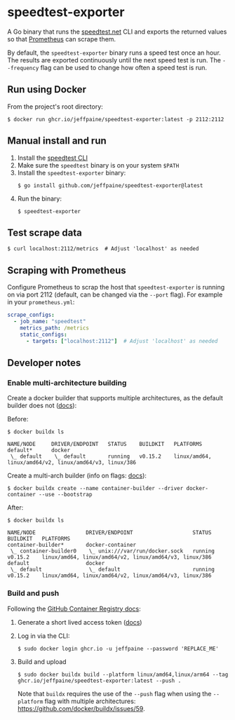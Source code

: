 # speedtest-exporter

A Go binary that runs the [speedtest.net](https://www.speedtest.net/apps/cli)
CLI and exports the returned values so that [Prometheus](https://prometheus.io/)
can scrape them.

By default, the `speedtest-exporter` binary runs a speed test once an hour. The
results are exported continuously until the next speed test is run. The
`--frequency` flag can be used to change how often a speed test is run.

## Run using Docker

From the project's root directory:

```shell
$ docker run ghcr.io/jeffpaine/speedtest-exporter:latest -p 2112:2112
```

## Manual install and run

1. Install the [speedtest CLI](https://www.speedtest.net/apps/cli)
1. Make sure the `speedtest` binary is on your system `$PATH`
1. Install the `speedtest-exporter` binary:
   ```shell
   $ go install github.com/jeffpaine/speedtest-exporter@latest
   ```
1. Run the binary:
   ```shell
   $ speedtest-exporter
   ```

## Test scrape data

```shell
$ curl localhost:2112/metrics  # Adjust 'localhost' as needed
```

## Scraping with Prometheus

Configure Prometheus to scrap the host that `speedtest-exporter` is running on
via port 2112 (default, can be changed via the `--port` flag). For example in
your `prometheus.yml`:

```yaml
scrape_configs:
  - job_name: "speedtest"
    metrics_path: /metrics
    static_configs:
      - targets: ["localhost:2112"]  # Adjust 'localhost' as needed
```

## Developer notes

### Enable multi-architecture building

Create a docker builder that supports multiple architectures, as the default
builder does not ([docs](https://www.docker.com/blog/multi-arch-images/)):

Before:

```shell
$ docker buildx ls
```

```none
NAME/NODE     DRIVER/ENDPOINT   STATUS    BUILDKIT   PLATFORMS
default*      docker                                 
 \_ default    \_ default       running   v0.15.2    linux/amd64, linux/amd64/v2, linux/amd64/v3, linux/386
```

Create a multi-arch builder (info on flags:
[docs](https://docs.docker.com/build/building/multi-platform/#create-a-custom-builder)):

```shell
$ docker buildx create --name container-builder --driver docker-container --use --bootstrap
```

After:

```shell
$ docker buildx ls
```

```none
NAME/NODE                DRIVER/ENDPOINT                   STATUS    BUILDKIT   PLATFORMS
container-builder*       docker-container                                       
 \_ container-builder0    \_ unix:///var/run/docker.sock   running   v0.15.2    linux/amd64, linux/amd64/v2, linux/amd64/v3, linux/386
default                  docker                                                 
 \_ default               \_ default                       running   v0.15.2    linux/amd64, linux/amd64/v2, linux/amd64/v3, linux/386
```

### Build and push

Following the [GitHub Container Registry
docs](https://docs.github.com/en/packages/working-with-a-github-packages-registry/working-with-the-container-registry):

1. Generate a short lived access token
([docs](https://docs.github.com/en/packages/working-with-a-github-packages-registry/working-with-the-container-registry#authenticating-to-the-container-registry))
2. Log in via the CLI:
   ```shell
   $ sudo docker login ghcr.io -u jeffpaine --password 'REPLACE_ME'
   ```
3. Build and upload
   ```shell
   $ sudo docker buildx build --platform linux/amd64,linux/arm64 --tag ghcr.io/jeffpaine/speedtest-exporter:latest --push .
   ```

   Note that `buildx` requires the use of the `--push` flag when using the `--platform` flag with multiple architectures: https://github.com/docker/buildx/issues/59.


